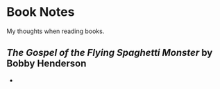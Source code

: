 # Book Notes
My thoughts when reading books.

## *The Gospel of the Flying Spaghetti Monster* by Bobby Henderson
* 
